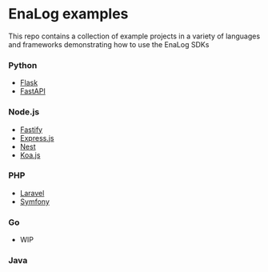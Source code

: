 # EnaLog examples

This repo contains a collection of example projects in a variety of languages and frameworks demonstrating how to use the EnaLog SDKs

### Python

* [Flask](https://github.com/enteka-software/enalog-examples/tree/main/python/flask)
* [FastAPI](https://github.com/enteka-software/enalog-examples/tree/main/python/fastapi)

### Node.js

* [Fastify]()
* [Express.js]()
* [Nest](https://github.com/enteka-software/enalog-examples/tree/main/node/nest)
* [Koa.js](https://github.com/enteka-software/enalog-examples/tree/main/node/koa)

### PHP

* [Laravel]()
* [Symfony]()

### Go

* WIP

### Java